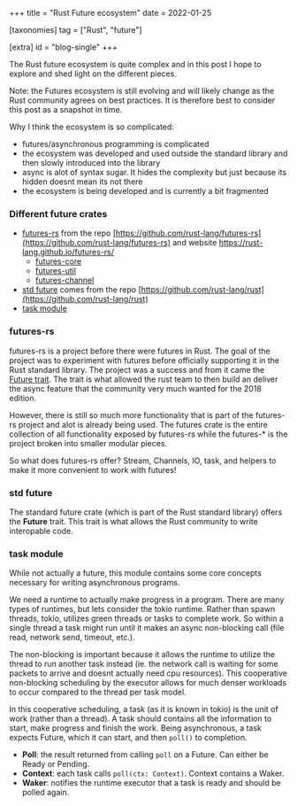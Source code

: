 +++
title = "Rust Future ecosystem"
date = 2022-01-25

[taxonomies]
tag = ["Rust", "future"]

[extra]
id = "blog-single"
+++

The Rust future ecosystem is quite complex and in this post I hope to explore
and shed light on the different pieces.
<!-- more -->

Note: the Futures ecosystem is still evolving and will likely change as the
Rust community agrees on best practices. It is therefore best to consider this
post as a snapshot in time.

Why I think the ecosystem is so complicated:
- futures/asynchronous programming is complicated
- the ecosystem was developed and used outside the standard library and then
  slowly introduced into the library
- async is alot of syntax sugar. It hides the complexity but just because its
  hidden doesnt mean its not there
- the ecosystem is being developed and is currently a bit fragmented

### Different future crates
- [futures-rs](https://docs.rs/futures/latest/futures/) from the repo [https://github.com/rust-lang/futures-rs](https://github.com/rust-lang/futures-rs) and website https://rust-lang.github.io/futures-rs/
  - [futures-core](https://docs.rs/futures-core/latest/futures_core/)
  - [futures-util](https://docs.rs/futures-util/latest/futures_util/)
  - [futures-channel](https://docs.rs/futures-channel/latest/futures_channel/)
- [std future](https://doc.rust-lang.org/std/future/) comes from the repo [https://github.com/rust-lang/rust](https://github.com/rust-lang/rust)
- [task module](https://doc.rust-lang.org/std/task/index.html)


### futures-rs
futures-rs is a project before there were futures in Rust. The goal of the
project was to experiment with futures before officially supporting it in the
Rust standard library. The project was a success and from it came the [Future
trait](https://doc.rust-lang.org/std/future/trait.Future.html). The trait is
what allowed the rust team to then build an deliver the async feature that the
community very much wanted for the 2018 edition.

However, there is still so much more functionality that is part of the
futures-rs project and alot is already being used. The futures crate is the
entire collection of all functionality exposed by futures-rs while the
futures-* is the project broken into smaller modular pieces.

So what does futures-rs offer? Stream, Channels, IO, task, and helpers to make
it more convenient to work with futures!

### std future
The standard future crate (which is part of the Rust standard library) offers
the **Future** trait. This trait is what allows the Rust community to write
interopable code.

### task module
While not actually a future, this module contains some core concepts necessary
for writing asynchronous programs.

We need a runtime to actually make progress in a program. There are many types
of runtimes, but lets consider the tokio runtime. Rather than spawn threads,
tokio, utilizes green threads or tasks to complete work. So within a single
thread a task might run until it makes an async non-blocking call (file read,
network send, timeout, etc.).

The non-blocking is important because it allows the runtime to utilize the
thread to run another task instead (ie. the network call is waiting for some
packets to arrive and doesnt actually need cpu resources). This cooperative
non-blocking scheduling by the executor allows for much denser workloads to
occur compared to the thread per task model.

In this cooperative scheduling, a task (as it is known in tokio) is the unit of
work (rather than a thread). A task should contains all the information to
start, make progress and finish the work. Being asynchronous, a task expects
Future, which it can start, and then `poll()` to completion.

- **Poll**: the result returned from calling `poll` on a Future. Can either be
  Ready or Pending.
- **Context**: each task calls `poll(ctx: Context)`. Context contains a Waker.
- **Waker**: notifies the runtime executor that a task is ready and should be
  polled again.
